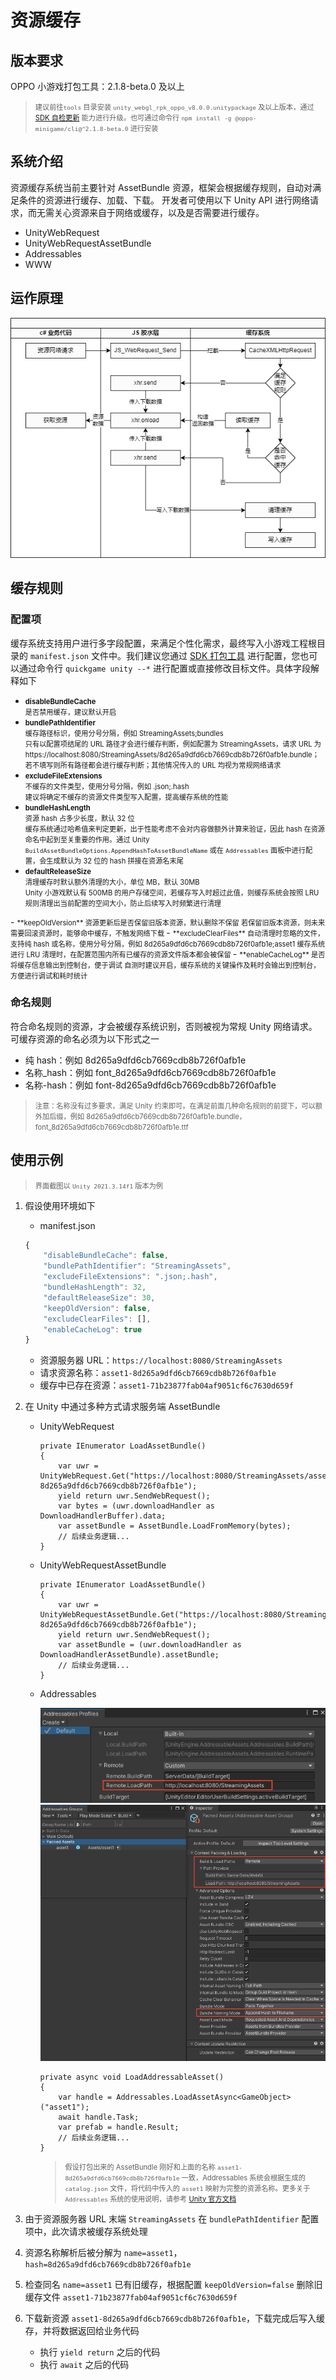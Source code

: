 # 资源缓存

## 版本要求

OPPO 小游戏打包工具：2.1.8-beta.0 及以上
> <span style="font-size:0.8em">建议前往`tools` 目录安装 `unity_webgl_rpk_oppo_v8.0.0.unitypackage` 及以上版本，通过 [SDK 自检更新](SDKUpdate.md) 能力进行升级。也可通过命令行 `npm install -g @oppo-minigame/cli@^2.1.8-beta.0` 进行安装</span>

## 系统介绍

资源缓存系统当前主要针对 AssetBundle 资源，框架会根据缓存规则，自动对满足条件的资源进行缓存、加载、下载。
开发者可使用以下 Unity API 进行网络请求，而无需关心资源来自于网络或缓存，以及是否需要进行缓存。

- UnityWebRequest
- UnityWebRequestAssetBundle
- Addressables
- WWW

## 运作原理

![运作原理](image/CacheSystemFD.png)

## 缓存规则

### 配置项

缓存系统支持用户进行多字段配置，来满足个性化需求，最终写入小游戏工程根目录的 `manifest.json` 文件中。我们建议您通过 [SDK 打包工具](TransformBySDK.md#使用指引) 进行配置，您也可以通过命令行 `quickgame unity --*` 进行配置或直接修改目标文件。具体字段解释如下

- <span style="font-size:0.8em">**disableBundleCache**  
是否禁用缓存，建议默认开启</span>
- <span style="font-size:0.8em">**bundlePathIdentifier**  
缓存路径标识，使用分号分隔，例如 StreamingAssets;bundles  
只有以配置项结尾的 URL 路径才会进行缓存判断，例如配置为 StreamingAssets，请求 URL 为 https://localhost:8080/StreamingAssets/8d265a9dfd6cb7669cdb8b726f0afb1e.bundle； 若不填写则所有路径都会进行缓存判断；其他情况传入的 URL 均视为常规网络请求</span>
- <span style="font-size:0.8em">**excludeFileExtensions**  
不缓存的文件类型，使用分号分隔，例如 .json;.hash  
建议将确定不缓存的资源文件类型写入配置，提高缓存系统的性能</span>
- <span style="font-size:0.8em">**bundleHashLength**  
资源 hash 占多少长度，默认 32 位  
缓存系统通过哈希值来判定更新，出于性能考虑不会对内容做额外计算来验证，因此 hash 在资源命名中起到至关重要的作用。通过 Unity `BuildAssetBundleOptions.AppendHashToAssetBundleName` 或在 `Addressables` 面板中进行配置，会生成默认为 32 位的 hash 拼接在资源名末尾</span>
- <span style="font-size:0.8em">**defaultReleaseSize**  
清理缓存时默认额外清理的大小，单位 MB，默认 30MB  
Unity 小游戏默认有 500MB 的用户存储空间，若缓存写入时超过此值，则缓存系统会按照 LRU 规则清理出当前配置的空间大小，防止后续写入时频繁进行清理
</span>
- <span style="font-size:0.8em">**keepOldVersion**  
资源更新后是否保留旧版本资源，默认删除不保留  
若保留旧版本资源，则未来需要回滚资源时，能够命中缓存，不触发网络下载
</span>
- <span style="font-size:0.8em">**excludeClearFiles**  
自动清理时忽略的文件，支持纯 hash 或名称，使用分号分隔，例如 8d265a9dfd6cb7669cdb8b726f0afb1e;asset1  
缓存系统进行 LRU 清理时，在配置范围内所有已缓存的资源文件版本都会被保留
</span>
- <span style="font-size:0.8em">**enableCacheLog**  
是否将缓存信息输出到控制台，便于调试  
自测时建议开启，缓存系统的关键操作及耗时会输出到控制台，方便进行调试和耗时统计
</span>

### 命名规则

符合命名规则的资源，才会被缓存系统识别，否则被视为常规 Unity 网络请求。可缓存资源的命名必须为以下形式之一

- 纯 hash：例如 8d265a9dfd6cb7669cdb8b726f0afb1e
- 名称_hash：例如 font_8d265a9dfd6cb7669cdb8b726f0afb1e
- 名称-hash：例如 font-8d265a9dfd6cb7669cdb8b726f0afb1e

> <span style="font-size:0.8em">注意：名称没有过多要求，满足 Unity 约束即可。在满足前面几种命名规则的前提下，可以额外加后缀，例如 8d265a9dfd6cb7669cdb8b726f0afb1e.bundle，font_8d265a9dfd6cb7669cdb8b726f0afb1e.ttf</span>

## 使用示例

> <span style="font-size:0.8em">界面截图以 `Unity 2021.3.14f1` 版本为例 </span>

1. 假设使用环境如下
    - manifest.json
    ```javascript
    {
        "disableBundleCache": false,
        "bundlePathIdentifier": "StreamingAssets",
        "excludeFileExtensions": ".json;.hash",
        "bundleHashLength": 32,
        "defaultReleaseSize": 30,
        "keepOldVersion": false,
        "excludeClearFiles": [],
        "enableCacheLog": true
    }
    ```

    - 资源服务器 URL：`https://localhost:8080/StreamingAssets`
    - 请求资源名称：`asset1-8d265a9dfd6cb7669cdb8b726f0afb1e`
    - 缓存中已存在资源：`asset1-71b23877fab04af9051cf6c7630d659f`
    

2. 在 Unity 中通过多种方式请求服务端 AssetBundle
    - UnityWebRequest
        ```
        private IEnumerator LoadAssetBundle()
        {
            var uwr = UnityWebRequest.Get("https://localhost:8080/StreamingAssets/asset1-8d265a9dfd6cb7669cdb8b726f0afb1e");
            yield return uwr.SendWebRequest();
            var bytes = (uwr.downloadHandler as DownloadHandlerBuffer).data;
            var assetBundle = AssetBundle.LoadFromMemory(bytes);
            // 后续业务逻辑...
        }
        ```

    - UnityWebRequestAssetBundle

        ```
        private IEnumerator LoadAssetBundle()
        {
            var uwr = UnityWebRequestAssetBundle.Get("https://localhost:8080/StreamingAssets/asset1-8d265a9dfd6cb7669cdb8b726f0afb1e");
            yield return uwr.SendWebRequest();
            var assetBundle = (uwr.downloadHandler as DownloadHandlerAssetBundle).assetBundle;
            // 后续业务逻辑...
        }
        ```
        
    - Addressables

        ![Addressables Profiles](image/AssetCacheExample_AddressablesProfiles.png)
        ![Addressables Groups](image/AssetCacheExample_AddressablesGroups.png)

        ```
        private async void LoadAddressableAsset()
        {
            var handle = Addressables.LoadAssetAsync<GameObject>("asset1");
            await handle.Task;
            var prefab = handle.Result;
            // 后续业务逻辑...
        }
        ```
        > <span style="font-size:0.8em">假设打包出来的 AssetBundle 刚好和上面的名称 `asset1-8d265a9dfd6cb7669cdb8b726f0afb1e` 一致，Addressables 系统会根据生成的 `catalog.json` 文件，将代码中传入的 `asset1` 映射为完整的资源名称。更多关于 `Addressables` 系统的使用说明，请参考 [Unity 官方文档](https://docs.unity3d.com/Manual/com.unity.addressables.html)</span>

3. 由于资源服务器 URL 末端 `StreamingAssets` 在 `bundlePathIdentifier` 配置项中，此次请求被缓存系统处理

4. 资源名称解析后被分解为 `name=asset1`，`hash=8d265a9dfd6cb7669cdb8b726f0afb1e`

5. 检查同名 `name=asset1` 已有旧缓存，根据配置 `keepOldVersion=false` 删除旧缓存文件 `asset1-71b23877fab04af9051cf6c7630d659f`

6. 下载新资源 `asset1-8d265a9dfd6cb7669cdb8b726f0afb1e`，下载完成后写入缓存，并将数据返回给业务代码
    - 执行 `yield return` 之后的代码
    - 执行 `await` 之后的代码